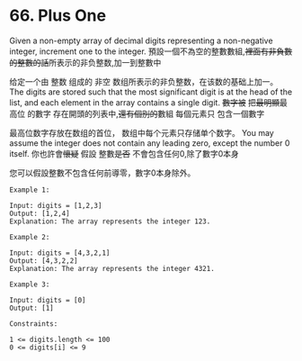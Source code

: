 # 66. Plus One
Given a non-empty array of decimal digits representing a non-negative integer, increment one to the integer.
預設一個不為空的整數數組,~~裡面有非負數的整數的話~~所表示的非负整数,加一到整數中

给定一个由 整数 组成的 非空 数组所表示的非负整数，在该数的基础上加一。
The digits are stored such that the most significant digit is at the head of the list, and each element in the array contains a single digit.
~~數字被~~ 把~~最明顯~~最高位 的數字 存在開頭的列表中,~~還有個別的~~數組 每個元素只 包含一個數字

最高位数字存放在数组的首位， 数组中每个元素只存储单个数字。
You may assume the integer does not contain any leading zero, except the number 0 itself.
你也許會~~懷疑~~ 假設 整數~~是否~~ 不會包含任何0,除了數字0本身

您可以假設整數不包含任何前導零，數字0本身除外。
 
```
Example 1:

Input: digits = [1,2,3]
Output: [1,2,4]
Explanation: The array represents the integer 123.
```
```
Example 2:

Input: digits = [4,3,2,1]
Output: [4,3,2,2]
Explanation: The array represents the integer 4321.
```
```
Example 3:

Input: digits = [0]
Output: [1]
```
```
Constraints:

1 <= digits.length <= 100
0 <= digits[i] <= 9
```